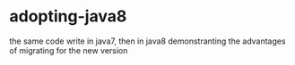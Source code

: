 # adopting-java8
the same code write in java7, then in java8 demonstranting the advantages of migrating for the new version

